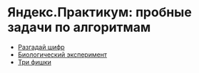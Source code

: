 # Яндекс.Практикум: пробные задачи по алгоритмам

- [Разгадай шифр](https://github.com/mxmaslin/yandex_practicum/tree/master/algorithms/test_tasks/spiral_in_matrix)
- [Биологический эксперимент](https://github.com/mxmaslin/yandex_practicum/tree/master/algorithms/test_tasks/mimiphilla)
- [Три фишки](https://github.com/mxmaslin/yandex_practicum/tree/master/algorithms/test_tasks/three_chips)